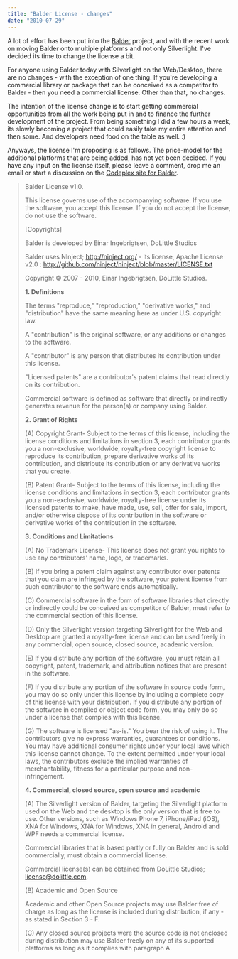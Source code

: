 ```yaml
---
title: "Balder License - changes"
date: "2010-07-29"
---
```


A lot of effort has been put into the [Balder](http://balder.codeplex.com) project, and with the recent work on moving Balder onto multiple platforms and not only Silverlight. I've decided its time to change the license a bit.

For anyone using Balder today with Silverlight on the Web/Desktop, there are no changes - with the exception of one thing. If you're developing a commercial library or package that can be conceived as a competitor to Balder - then you need a commercial license. Other than that, no changes.

The intention of the license change is to start getting commercial opportunities from all the work being put in and to finance the further development of the project. From being something I did a few hours a week, its slowly becoming a project that could easily take my entire attention and then some. And developers need food on the table as well. :)

Anyways, the license I'm proposing is as follows. The price-model for the additional platforms that are being added, has not yet been decided. If you have any input on the license itself, please leave a comment, drop me an email or start a discussion on the [Codeplex site for Balder](http://balder.codeplex.com).

> Balder License v1.0.
> 
> This license governs use of the accompanying software. If you use the software, you accept this license. If you do not accept the license, do not use the software.
> 
> \[Copyrights\]
> 
> Balder is developed by Einar Ingebrigtsen, DoLittle Studios
> 
> Balder uses NInject; http://ninject.org/ - its license, Apache License v2.0 : http://github.com/ninject/ninject/blob/master/LICENSE.txt
> 
> Copyright © 2007 - 2010, Einar Ingebrigtsen, DoLittle Studios.
> 
> **1\. Definitions**
> 
> The terms "reproduce," "reproduction," "derivative works," and "distribution" have the same meaning here as under U.S. copyright law.
> 
> A "contribution" is the original software, or any additions or changes to the software.
> 
> A "contributor" is any person that distributes its contribution under this license.
> 
> "Licensed patents" are a contributor's patent claims that read directly on its contribution.
> 
> Commercial software is defined as software that directly or indirectly generates revenue for the person(s) or company using Balder.
> 
> **2\. Grant of Rights**
> 
> (A) Copyright Grant- Subject to the terms of this license, including the license conditions and limitations in section 3, each contributor grants you a non-exclusive, worldwide, royalty-free copyright license to reproduce its contribution, prepare derivative works of its contribution, and distribute its contribution or any derivative works that you create.
> 
> (B) Patent Grant- Subject to the terms of this license, including the license conditions and limitations in section 3, each contributor grants you a non-exclusive, worldwide, royalty-free license under its licensed patents to make, have made, use, sell, offer for sale, import, and/or otherwise dispose of its contribution in the software or derivative works of the contribution in the software.
> 
> **3\. Conditions and Limitations**
> 
> (A) No Trademark License- This license does not grant you rights to use any contributors' name, logo, or trademarks.
> 
> (B) If you bring a patent claim against any contributor over patents that you claim are infringed by the software, your patent license from such contributor to the software ends automatically.
> 
> (C) Commercial software in the form of software libraries that directly or indirectly could be conceived as competitor of Balder, must refer to the commercial section of this license.
> 
> (D) Only the Silverlight version targeting Silverlight for the Web and Desktop are granted a royalty-free license and can be used freely in any commercial, open source, closed source, academic version.
> 
> (E) If you distribute any portion of the software, you must retain all copyright, patent, trademark, and attribution notices that are present in the software.
> 
> (F) If you distribute any portion of the software in source code form, you may do so only under this license by including a complete copy of this license with your distribution. If you distribute any portion of the software in compiled or object code form, you may only do so under a license that complies with this license.
> 
> (G) The software is licensed "as-is." You bear the risk of using it. The contributors give no express warranties, guarantees or conditions. You may have additional consumer rights under your local laws which this license cannot change. To the extent permitted under your local laws, the contributors exclude the implied warranties of merchantability, fitness for a particular purpose and non-infringement.
> 
> **4\. Commercial, closed source, open source and academic**
> 
> (A) The Silverlight version of Balder, targeting the Silverlight platform used on the Web and the desktop is the only version that is free to use. Other versions, such as Windows Phone 7, iPhone/iPad (iOS), XNA for Windows, XNA for Windows, XNA in general, Android and WPF needs a commercial license.
> 
> Commercial libraries that is based partly or fully on Balder and is sold commercially, must obtain a commercial license.
> 
> Commercial license(s) can be obtained from DoLittle Studios; license@dolittle.com.
> 
> (B) Academic and Open Source
> 
> Academic and other Open Source projects may use Balder free of charge as long as the license is included during distribution, if any - as stated in Section 3 - F.
> 
> (C) Any closed source projects were the source code is not enclosed during distribution may use Balder freely on any of its supported platforms as long as it complies with paragraph A.
